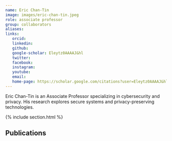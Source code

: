```yaml
---
name: Eric Chan-Tin
image: images/eric-chan-tin.jpeg
role: associate professor
group: collaborators
aliases:
links:
   orcid: 
   linkedin: 
   github: 
   google-scholar: Eleytz0AAAAJ&hl
   twitter: 
   facebook: 
   instagram: 
   youtube: 
   email: 
   home-page: https://scholar.google.com/citations?user=Eleytz0AAAAJ&hl=en
---
```


Eric Chan-Tin is an Associate Professor specializing in cybersecurity and privacy. His research explores secure systems and privacy-preserving technologies.

{% include section.html %}
## Publications